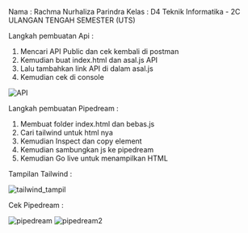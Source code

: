 Nama : Rachma Nurhaliza Parindra
Kelas : D4 Teknik Informatika - 2C
ULANGAN TENGAH SEMESTER (UTS)

Langkah pembuatan Api :
1. Mencari API Public dan cek kembali di postman
2. Kemudian buat index.html dan asal.js API 
3. Lalu tambahkan link API di dalam asal.js
4. Kemudian cek di console 

![API](https://user-images.githubusercontent.com/98588309/228732983-b941ed22-c2eb-4c3b-9b2d-129500ef306f.png)


Langkah pembuatan Pipedream :
1. Membuat folder index.html dan bebas.js
2. Cari tailwind untuk html nya
3. Kemudian Inspect dan copy element
4. Kemudian sambungkan js ke pipedream
5. Kemudian Go live untuk menampilkan HTML

Tampilan Tailwind :

![tailwind_tampil](https://user-images.githubusercontent.com/98588309/228733871-dcfdffb0-41c8-4f48-a5cf-665f02d8fc9c.png)

Cek Pipedream :

![pipedream](https://user-images.githubusercontent.com/98588309/228733976-990f7ffa-54f6-49d2-af6d-985fa38d9e52.png)
![pipedream2](https://user-images.githubusercontent.com/98588309/228733984-2a96fec7-3895-4b92-a0f2-3010716579a1.png)
